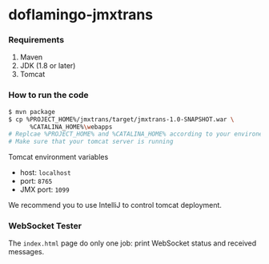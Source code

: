 # doflamingo-jmxtrans

### Requirements

1. Maven
1. JDK (1.8 or later)
1. Tomcat

### How to run the code

```sh
$ mvn package
$ cp %PROJECT_HOME%/jmxtrans/target/jmxtrans-1.0-SNAPSHOT.war \
      %CATALINA_HOME%\webapps
# Replcae %PROJECT_HOME% and %CATALINA_HOME% according to your environemt
# Make sure that your tomcat server is running
```

Tomcat environment variables

* host: `localhost`
* port: `8765`
* JMX port: `1099`

We recommend you to use IntelliJ to control tomcat deployment.

### WebSocket Tester

The `index.html` page do only one job: print WebSocket status and received messages.
